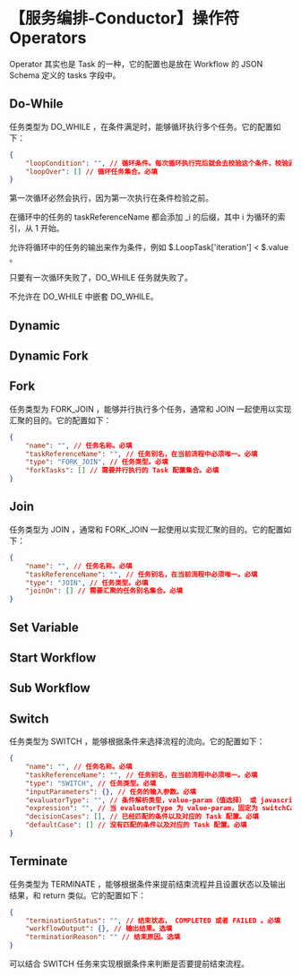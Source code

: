 # 【服务编排-Conductor】操作符 Operators
Operator 其实也是 Task 的一种，它的配置也是放在 Workflow 的 JSON Schema 定义的 tasks 字段中。

## Do-While
任务类型为 DO_WHILE ，在条件满足时，能够循环执行多个任务。它的配置如下：
```json
{
    "loopCondition": "", // 循环条件。每次循环执行完后就会去校验这个条件，校验通过后才会执行下一次循环。必填
    "loopOver": [] // 循环任务集合。必填
}
```

第一次循环必然会执行，因为第一次执行在条件检验之前。

在循环中的任务的 taskReferenceName 都会添加 _i 的后缀，其中 i 为循环的索引，从 1 开始。

允许将循环中的任务的输出来作为条件，例如 $.LoopTask['iteration'] < $.value 。

只要有一次循环失败了，DO_WHILE 任务就失败了。

不允许在 DO_WHILE 中嵌套 DO_WHILE。

## Dynamic

## Dynamic Fork

## Fork
任务类型为 FORK_JOIN ，能够并行执行多个任务，通常和 JOIN 一起使用以实现汇聚的目的。它的配置如下：
```json
{
    "name": "", // 任务名称。必填
    "taskReferenceName": "", // 任务别名，在当前流程中必须唯一。必填
    "type": "FORK_JOIN", // 任务类型。必填
    "forkTasks": [] // 需要并行执行的 Task 配置集合。必填
}
```

## Join
任务类型为 JOIN ，通常和 FORK_JOIN 一起使用以实现汇聚的目的。它的配置如下：
```json
{
    "name": "", // 任务名称。必填
    "taskReferenceName": "", // 任务别名，在当前流程中必须唯一。必填
    "type": "JOIN", // 任务类型。必填
    "joinOn": [] // 需要汇聚的任务别名集合。必填
}
```

## Set Variable

## Start Workflow

## Sub Workflow

## Switch
任务类型为 SWITCH ，能够根据条件来选择流程的流向。它的配置如下：
```json
{
    "name": "", // 任务名称。必填
    "taskReferenceName": "", // 任务别名，在当前流程中必须唯一。必填
    "type": "SWITCH", // 任务类型。必填
    "inputParameters": {}, // 任务的输入参数。必填
    "evaluatorType": "", // 条件解析类型，value-param（值选择） 或 javascript（JS代码）。必填
    "expression": "", // 当 evaluatorType 为 value-param，固定为 switchCaseValue 。当 evaluatorType 为 javascript（JS代码），为用户输入的 JS 表达式。必填
    "decisionCases": [], // 已经匹配的条件以及对应的 Task 配置。必填
    "defaultCase": [] // 没有匹配的条件以及对应的 Task 配置。必填
}
```

## Terminate
任务类型为 TERMINATE ，能够根据条件来提前结束流程并且设置状态以及输出结果，和 return 类似。它的配置如下：
```json
{
    "terminationStatus": "", // 结束状态， COMPLETED 或者 FAILED 。必填
    "workflowOutput": {}, // 输出结果。选填
    "terminationReason": "" // 结束原因。选填
}
```

可以结合 SWITCH 任务来实现根据条件来判断是否要提前结束流程。